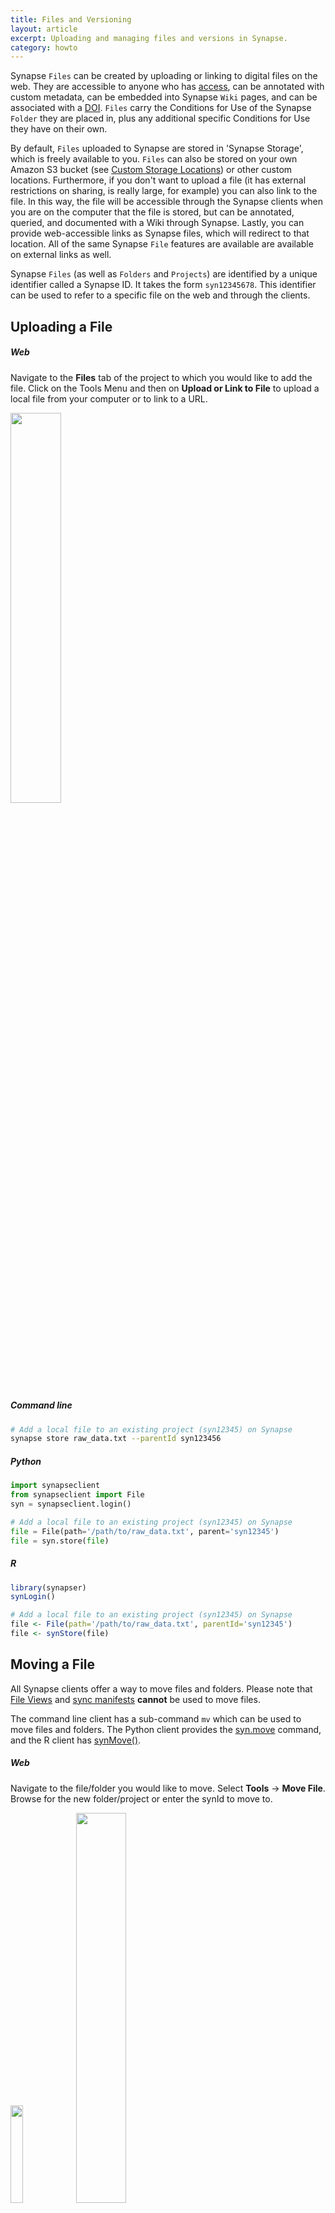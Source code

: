 ```yaml
---
title: Files and Versioning
layout: article
excerpt: Uploading and managing files and versions in Synapse.
category: howto
---
```


<style>
#image {
    width: 40%;
}
#smallImage {
    width: 20%;
}
#largeImage {
    width: 100%;
}
</style>

Synapse `Files` can be created by uploading or linking to digital files on the web. They are accessible to anyone who has [access](access_controls.md), can be annotated with custom metadata, can be embedded into Synapse `Wiki` pages, and can be associated with a [DOI](doi.md). `Files` carry the Conditions for Use of the Synapse `Folder` they are placed in, plus any additional specific Conditions for Use they have on their own.

By default, `Files` uploaded to Synapse are stored in 'Synapse Storage', which is freely available to you. `Files` can also be stored on your own Amazon S3 bucket (see [Custom Storage Locations](custom_storage_location.md)) or other custom locations. Furthermore, if you don't want to upload a file (it has external restrictions on sharing, is really large, for example) you can also link to the file. In this way, the file will be accessible through the Synapse clients when you are on the computer that the file is stored, but can be annotated, queried, and documented with a Wiki through Synapse. Lastly, you can provide web-accessible links as Synapse files, which will redirect to that location. All of the same Synapse `File` features are available are available on external links as well.

Synapse `Files` (as well as `Folders` and `Projects`) are identified by a unique identifier called a Synapse ID. It takes the form `syn12345678`. This identifier can be used to refer to a specific file on the web and through the clients.

## Uploading a File

##### Web

Navigate to the **Files** tab of the project to which you would like to add the file. Click on the Tools Menu and then on **Upload or Link to File** to upload a local file from your computer or to link to a URL.

<img id="image" src="/assets/images/upload_file_button.png">

##### Command line

```bash
# Add a local file to an existing project (syn12345) on Synapse
synapse store raw_data.txt --parentId syn123456
```

##### Python

```python
import synapseclient
from synapseclient import File
syn = synapseclient.login()

# Add a local file to an existing project (syn12345) on Synapse
file = File(path='/path/to/raw_data.txt', parent='syn12345')
file = syn.store(file)
```

##### R

```r
library(synapser)
synLogin()

# Add a local file to an existing project (syn12345) on Synapse
file <- File(path='/path/to/raw_data.txt', parentId='syn12345')
file <- synStore(file)
```

## Moving a File

All Synapse clients offer a way to move files and folders. Please note that [File Views](views.md) and [sync manifests](uploading_in_bulk.md) **cannot** be used to move files.

The command line client has a sub-command `mv` which can be used to move files and folders. The Python client provides the [syn.move](https://python-docs.synapse.org/build/html/Client.html#synapseclient.Synapse.move) command, and the R client has [synMove()](https://r-docs.synapse.org/reference/synMove.html).

##### Web

Navigate to the file/folder you would like to move. Select **Tools** -> **Move File**. Browse for the new folder/project or enter the synId to move to.

<img id="smallImage" src="/assets/images/moveFile.png"> <span class="glyphicon glyphicon-arrow-right" aria-hidden="true"></span>
<img id="image" src="/assets/images/moveFileTo.png">

##### Command line

```bash
# move a file or folder (syn123) to a different folder/project (syn456)
synapse mv --id syn123 --parentId syn456
```

##### Python

```python
import synapseclient
syn = synapseclient.login()
# fetch the file/folder to move (syn123 in this example)
# note the downloadFile=False parameter to fetch only the file's metadata and not the entire file
foo = syn.get('syn123', downloadFile=False)
# change the parentId to the new location, can be a folder or project (syn456 in this example)
foo.properties.parentId = 'syn456'
# store the file/folder to move it
syn.store(foo)
```

##### R

```r
library(synapser)
synLogin()
# fetch the file/folder to move (syn123 in this example)
# note the downloadFile=False parameter to fetch only the file's metadata and not the entire file
foo <- synGet('syn123', downloadFile = FALSE)
# change the parentId to the new location, can be a folder or project (syn456 in this example)
foo$properties$parentId <- 'syn10056031'
# store the file/folder to move it
synStore(foo)
```

## Deleting a File

##### Web

Navigate to the file you would like to move. Select **File Tools** -> **Delete File** and confirm the deletion.

<img id="smallImage" src="/assets/images/delete_file_web.png">

##### Command line

```bash
synapse delete syn56789
```

##### Python

```python
entity = syn.delete("syn56789")
```

##### R

```r
entity <- synDelete("syn56789")
```

## Versions of Files

Versioning is an important component to reusable, reproducible research. When a Synapse `File` is initially uploaded, it automatically gets a version of `1`. It can be referred to explicitly by its Synapse ID: `syn12345678.1`. Uploading a new version of a file replaces the existing file in Synapse while preserving the previous version. The Synapse ID will remain but the version will increase, e.g., `syn12345678.2`. All versions are accessible through a single entry point (the Synapse ID, `syn12345678`). It is important to note that, by default, any previous versions of the file should still be available - they may be used in provenance relationships or as part of a data release. 

Providing the Synapse ID without any versioning information to any of the clients (e.g., `syn12345678`) will always point to the most recent version of the file. In this way, updates to files can be automatically fetched by users by omitting the version.

If a DOI has been created for a Synapse file, it is automatically versioned as well, so specific versions can be cited in other places.

The easiest way to create a new version of an existing Synapse `File` is to use the same file name and store it in the same location (e.g., the same `parentId`). Synapse will automatically determine that a new version of a file is being stored, only if the contents of the file have changed. If the contents have not changed (e.g., the `md5sum` of the file is identical to the most recent version), a new file will not be uploaded and the version will not increase.

Only the file and annotations information are included in the version. Other metadata about a Synapse `File` (such as the description, name, parent, ACL, *and its associated Wiki*) are not part of the version, and will not change between versions.

## Uploading a New Version

Uploading a new version follows the same steps as uploading a file for the first time - use the same file name and store it in the same location (e.g., the same `parentId`). **It is recommended to add a comment to the new version in order to easily track differences at a glance**. The example file `raw_data.txt` will now have a version of `2` and a comment describing the change.

##### Web

Navigate to the file on Synapse and click the **Tools** button. Select **Upload A New Version Of The File** from the dropdown menu and upload or link to your file in the resulting pop-up.

<img id="image" src="/assets/images/upload_new_version_file.png">

Once the new version has been uploaded, click the **Tools** button and select the **File History** button. Then select **Edit Version Info** to add the version comment.

<img id="image" src="/assets/images/add_version_comment.png">

##### Command line

```bash
# Upload a new version of raw_data.txt 
synapse store raw_data.txt --parentId syn123456
#Currently there is no option to add a version comment when uploading via command line. We recommend adding the comment via the web client.
```

##### Python

```python
# Upload a new version of raw_data.txt, EXPLICIT UPDATE EXAMPLE
import synapseclient

# fetch the file in Synapse
file_to_update = syn.get('syn2222', downloadFile=False)

# save the local path to the new version of the file
file_to_update.path = '/path/to/new/version/of/raw_data.txt'

# add a version comment
file_to_update.versionComment = 'Added 5 random normally distributed numbers.'

# store the new file
updated_file = syn.store(file_to_update)

# Upload a new version of raw_data.txt, IMPLICIT UPDATE EXAMPLE
# Assuming that there is a file created with: 
syn.store(File('path/to/old/raw_data.txt', parentId='syn123456'))

# To create a new version of that file, make sure you store it with the exact same name
new_file = syn.store(File('path/to/new_version/raw_data.txt',  parentId='syn123456'))
```

##### R

```r
# Upload a new version of raw_data.txt, EXPLICIT UPDATE EXAMPLE
library(synapser)

# fetch the file in Synapse, where "syn2222" is the synID of the file in Synapse
file_to_update <- synGet('syn2222', downloadFile=FALSE)

# save the local path to the new version of the file
file_to_update$path <- '/path/to/new/version/of/raw_data.txt'

# add a version comment
file_to_update$versionComment <- 'Added 5 random normally distributed numbers.'

# store the new file
updated_file <- synStore(file_to_update)

# Upload a new version of raw_data.txt, IMPLICIT UPDATE EXAMPLE
# Assuming that there is a file created with: 
synStore(File('path/to/old/raw_data.txt', parentId='syn123456'))

# To create a new version of that file, make sure you store it with the exact same name
new_file <- synStore(File('path/to/new_version/raw_data.txt',  parentId='syn123456'))
```

## Updating Annotations or Provenance Without Changing Versions

Any change to a `File` will automatically update its version. If this isn't the desired behavior, such as minor cahnges to the metadata, you can set `forceVersion=False` with the Python or R clients. For command line, the commands `set-annotations` and `set-provenance` will update the metadata without creating a new version. Adding/updating annotations and provenance in the web client will also not cause a version change.

{% include important.html content="Because Provenance is tracked by version, set forceVersion=False for minor changes to avoid breaking Provenance." %}

**Setting annotations without changing version**

##### Web

Please refer to the [Annotations and Queries](annotation_and_query.md) article for instructions on adding/editing annotations via the web client.

##### Command line

```bash
# Set annotation on file (syn56789)
synapse set-annotations --id syn56789 --annotations '{"fileType":"bam", "assay":"RNA-seq"}'
```

##### Python

```python
# Get file from Synapse, set download=False since we are only updating annotations
file = syn.get('syn56789', download=False)
# Add annotations
file.annotations = {"fileType":"bam", "assay":"RNA-seq"}
# Store the file without creating a new version
file = syn.store(file, forceVersion=False)
```

##### R

```r
# Get file from Synapse, set download=False since we are only updating annotations
file <- synGet('syn56789', downloadFile=FALSE)
# Add annotations
annotations <- synSetAnnotations(file, annotations=list(fileType = "bam", assay = "RNA-seq"))
```

**Setting provenance without changing version**

##### Web
Please refer to the [Provenance](provenance.md) article for instructions on adding/editing annotations via the web client.

##### Command line

```bash
synapse set-provenance -id syn56789 -executed ./path/to/example_code
```

##### Python

```python
# Get file from Synapse, set download=False since we are only updating provenance
file = syn.get('syn56789', download=False)
# Add provenance
file = syn.setProvenance(file, activity = Activity(used = '/path/to/example_code'))
# Store the file without creating a new version
file = syn.store(file, forceVersion=False)
```

##### R

```r
# Get file from Synapse, set download=False since we are only updating annotations
file <- synGet('syn56789', downloadFile=FALSE)
# Add provenance
act <- Activity(name = 'Example Code', used = '/path/to/example_code')
file <- synStore(file, activity=act, forceVersion=FALSE)
```

## Downloading a Specific Version

By default, the `File` downloaded will always be the most recent version. However, a specific version can be downloaded by passing the `version` parameter.

##### Web

Navigate to where the file is stored in Synapse and click the **File History** button to show a list of all versions. Select the version you could like to download and once the page has refreshed, click the blue **Download** button next to the name of the file.

<img id='largeImage' src='/assets/images/download_specific_version.png'>

##### Command line

```bash
# Retrieve the first version of a file from Synapse
synapse get syn56789 -v 1
```

##### Python

```python
entity = syn.get("syn56789", version=1)
```

##### R

```r
entity <- synGet("syn56789", version=1)
```

## Deleting a Specific File Version

A specific file version can be deleted by passing the `version` parameter.

##### Command line

```bash
synapse delete syn56789 -v 1
```

##### Python

```python
entity = syn.delete("syn56789", version=1)
```

##### R

```r
# Calling `synDelete` returns NULL
synDelete("syn56789", version = 1)
```

## File Previews

Some files in Synapse are supported with previews to allow users to peek at the contents of the file before they download it. File Previews can also be embedded in Wikis.

## See Also

[Provenance](provenance.md), [Annotations and Queries](annotation_and_query.md), [Downloading Data](downloading_data.md)
